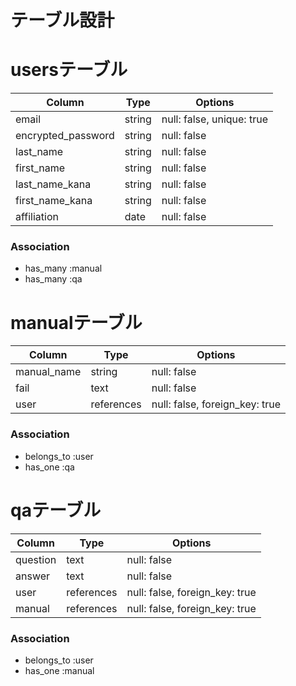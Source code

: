 # テーブル設計

# usersテーブル
| Column             | Type   | Options     |
| ------------------ | ------ | ----------- |
| email              | string | null: false, unique: true |
| encrypted_password | string | null: false |
| last_name          | string | null: false |
| first_name         | string | null: false |
| last_name_kana     | string | null: false |
| first_name_kana    | string | null: false |
| affiliation        | date   | null: false |

### Association
- has_many :manual
- has_many :qa

# manualテーブル
| Column                 | Type       | Options                        |
| ---------------------- | ---------- | ------------------------------ |
| manual_name            | string     | null: false                    |
| fail                   | text       | null: false                    |
| user                   | references | null: false, foreign_key: true |

### Association
- belongs_to :user
- has_one :qa

# qaテーブル
| Column     | Type       | Options                        |
| ---------- | ---------- | ------------------------------ |
| question   | text       | null: false                    |
| answer     | text       | null: false                    |
| user       | references | null: false, foreign_key: true |
| manual     | references | null: false, foreign_key: true |

### Association
- belongs_to :user
- has_one :manual
